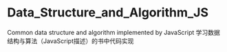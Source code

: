 # Data_Structure_and_Algorithm_JS
Common data structure and algorithm implemented by JavaScript
学习数据结构与算法（JavaScript描述）的书中代码实现
